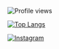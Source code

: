 <!---
vebriann/vebriann is a ✨ special ✨ repository because its `README.md` (this file) appears on your GitHub profile.
You can click the Preview link to take a look at your changes.
--->

<!--START_SECTION:waka-->

![Profile views](https://komarev.com/ghpvc/?username=Vebriann&color=blue)

[![Top Langs](https://github-readme-stats.vercel.app/api/top-langs/?username=Vebriann&layout=compact)](https://github.com/Vebriann/github-readme-stats)

<!--Medsos saya-->

[![Instagram](https://img.shields.io/badge/Instagram-Ikuti-green?style=for-the-badge&logo=Instagram)](https://www.instagram.com/vebriandev)
